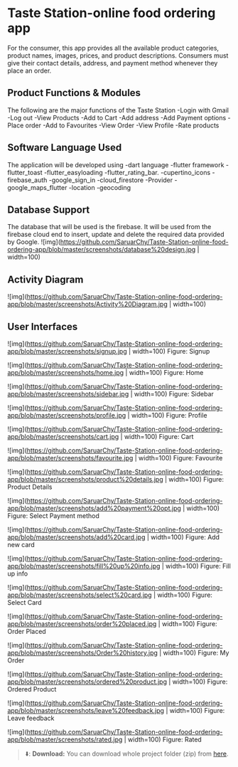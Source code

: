# Taste Station-online food ordering app
For the consumer, this app provides all the available product categories, product names, images, prices, and product descriptions. Consumers must give their contact details, address, and payment method whenever they place an order.

## Product Functions & Modules 
The following are the major functions of the Taste Station 
-Login with Gmail
-Log out
-View Products
-Add to Cart
-Add address
-Add Payment options
-Place order
-Add to Favourites
-View Order 
-View Profile
-Rate products

## Software Language Used
The application will be developed using
-dart language
-flutter framework
-flutter_toast
-flutter_easyloading
-flutter_rating_bar.
-cupertino_icons
-firebase_auth
-google_sign_in
-cloud_firestore
-Provider
-google_maps_flutter
-location
-geocoding


## Database Support
The database that will be used is the firebase. It will be used from the firebase cloud end to insert, update and delete the required data provided by Google.
![img](https://github.com/SaruarChy/Taste-Station-online-food-ordering-app/blob/master/screenshots/database%20design.jpg | width=100)

## Activity Diagram
![img](https://github.com/SaruarChy/Taste-Station-online-food-ordering-app/blob/master/screenshots/Activity%20Diagram.jpg | width=100)

## User Interfaces
![img](https://github.com/SaruarChy/Taste-Station-online-food-ordering-app/blob/master/screenshots/signup.jpg | width=100)
Figure: Signup 

![img](https://github.com/SaruarChy/Taste-Station-online-food-ordering-app/blob/master/screenshots/home.jpg | width=100)
Figure: Home

![img](https://github.com/SaruarChy/Taste-Station-online-food-ordering-app/blob/master/screenshots/sidebar.jpg | width=100)
Figure: Sidebar

![img](https://github.com/SaruarChy/Taste-Station-online-food-ordering-app/blob/master/screenshots/profile.jpg | width=100)
Figure: Profile

![img](https://github.com/SaruarChy/Taste-Station-online-food-ordering-app/blob/master/screenshots/cart.jpg | width=100)
Figure: Cart

![img](https://github.com/SaruarChy/Taste-Station-online-food-ordering-app/blob/master/screenshots/favourite.jpg | width=100)
Figure: Favourite

![img](https://github.com/SaruarChy/Taste-Station-online-food-ordering-app/blob/master/screenshots/product%20details.jpg | width=100)
Figure: Product Details

![img](https://github.com/SaruarChy/Taste-Station-online-food-ordering-app/blob/master/screenshots/add%20payment%20opt.jpg | width=100)
Figure: Select Payment method

![img](https://github.com/SaruarChy/Taste-Station-online-food-ordering-app/blob/master/screenshots/add%20card.jpg | width=100)
Figure: Add new card

![img](https://github.com/SaruarChy/Taste-Station-online-food-ordering-app/blob/master/screenshots/fill%20up%20info.jpg | width=100)
Figure: Fill up info

![img](https://github.com/SaruarChy/Taste-Station-online-food-ordering-app/blob/master/screenshots/select%20card.jpg | width=100)
Figure: Select Card

![img](https://github.com/SaruarChy/Taste-Station-online-food-ordering-app/blob/master/screenshots/order%20placed.jpg | width=100)
Figure: Order Placed

![img](https://github.com/SaruarChy/Taste-Station-online-food-ordering-app/blob/master/screenshots/Order%20history.jpg | width=100)
Figure: My Order

![img](https://github.com/SaruarChy/Taste-Station-online-food-ordering-app/blob/master/screenshots/ordered%20product.jpg | width=100)
Figure: Ordered Product

![img](https://github.com/SaruarChy/Taste-Station-online-food-ordering-app/blob/master/screenshots/leave%20feedback.jpg | width=100)
Figure: Leave feedback

![img](https://github.com/SaruarChy/Taste-Station-online-food-ordering-app/blob/master/screenshots/rated.jpg | width=100)
Figure: Rated

> ⬇️: **Download:** You can download whole project folder (zip) from [here](https://github.com/SaruarChy/Taste-Station-online-food-ordering-app/archive/refs/heads/master.zip).
